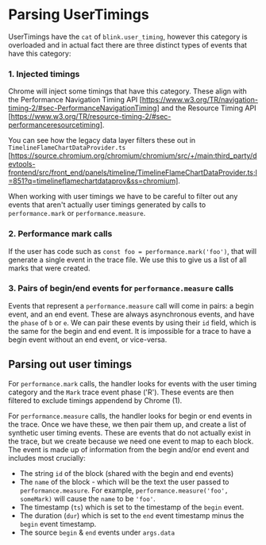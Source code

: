 # Parsing UserTimings

UserTimings have the `cat` of `blink.user_timing`, however this category is overloaded and in actual fact there are three distinct types of events that have this category:

### 1. Injected timings
Chrome will inject some timings that have this category. These align with the Performance Navigation Timing API [https://www.w3.org/TR/navigation-timing-2/#sec-PerformanceNavigationTiming] and the Resource Timing API [https://www.w3.org/TR/resource-timing-2/#sec-performanceresourcetiming].

You can see how the legacy data layer filters these out in `TimelineFlameChartDataProvider.ts` [https://source.chromium.org/chromium/chromium/src/+/main:third_party/devtools-frontend/src/front_end/panels/timeline/TimelineFlameChartDataProvider.ts;l=851?q=timelineflamechartdataprov&ss=chromium].

When working with user timings we have to be careful to filter out any events that aren't actually user timings generated by calls to `performance.mark` or `performance.measure`.

### 2. Performance mark calls
If the user has code such as `const foo = performance.mark('foo')`, that will generate a single event in the trace file. We use this to give us a list of all marks that were created.

### 3. Pairs of begin/end events for `performance.measure` calls

Events that represent a `performance.measure` call will come in pairs: a begin event, and an end event. These are always asynchronous events, and have the `phase` of `b` or `e`. We can pair these events by using their `id` field, which is the same for the begin and end event. It is impossible for a trace to have a begin event without an end event, or vice-versa.


## Parsing out user timings

For `performance.mark` calls, the handler looks for events with the user timing category and the `Mark` trace event phase ('R'). These events are then filtered to exclude timings appendend by Chrome (1).

For `performance.measure` calls, the handler looks for begin or end events in the trace. Once we have these, we then pair them up, and create a list of synthetic user timing events. These are events that do not actually exist in the trace, but we create because we need one event to map to each block. The event is made up of information from the begin and/or end event and includes most crucially:

* The string `id` of the block (shared with the begin and end events)
* The `name` of the block - which will be the text the user passed to `performance.measure`. For example, `performance.measure('foo', someMark)` will cause the `name` to be `'foo'`.
* The timestamp (`ts`) which is set to the timestamp of the `begin` event.
* The duration (`dur`) which is set to the `end` event timestamp minus the `begin` event timestamp.
* The source `begin` & `end` events under `args.data`

